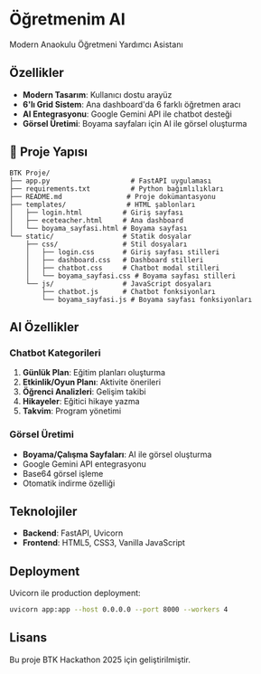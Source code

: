 # Öğretmenim AI

Modern Anaokulu Öğretmeni Yardımcı Asistanı

## Özellikler

- **Modern Tasarım**: Kullanıcı dostu arayüz
- **6'lı Grid Sistem**: Ana dashboard'da 6 farklı öğretmen aracı
- **AI Entegrasyonu**: Google Gemini API ile chatbot desteği
- **Görsel Üretimi**: Boyama sayfaları için AI ile görsel oluşturma

## 📁 Proje Yapısı

```
BTK Proje/
├── app.py                    # FastAPI uygulaması
├── requirements.txt          # Python bağımlılıkları
├── README.md                # Proje dokümantasyonu
├── templates/               # HTML şablonları
│   ├── login.html          # Giriş sayfası
│   ├── eceteacher.html     # Ana dashboard
│   └── boyama_sayfasi.html # Boyama sayfası
└── static/                 # Statik dosyalar
    ├── css/                # Stil dosyaları
    │   ├── login.css       # Giriş sayfası stilleri
    │   ├── dashboard.css   # Dashboard stilleri
    │   ├── chatbot.css     # Chatbot modal stilleri
    │   └── boyama_sayfasi.css # Boyama sayfası stilleri
    └── js/                 # JavaScript dosyaları
        ├── chatbot.js      # Chatbot fonksiyonları
        └── boyama_sayfasi.js # Boyama sayfası fonksiyonları
```

## AI Özellikler

### Chatbot Kategorileri

1. **Günlük Plan**: Eğitim planları oluşturma
2. **Etkinlik/Oyun Planı**: Aktivite önerileri
3. **Öğrenci Analizleri**: Gelişim takibi
4. **Hikayeler**: Eğitici hikaye yazma
5. **Takvim**: Program yönetimi

### Görsel Üretimi

- **Boyama/Çalışma Sayfaları**: AI ile görsel oluşturma
- Google Gemini API entegrasyonu
- Base64 görsel işleme
- Otomatik indirme özelliği

## Teknolojiler

- **Backend**: FastAPI, Uvicorn
- **Frontend**: HTML5, CSS3, Vanilla JavaScript

## Deployment

Uvicorn ile production deployment:

```bash
uvicorn app:app --host 0.0.0.0 --port 8000 --workers 4
```

## Lisans

Bu proje BTK Hackathon 2025 için geliştirilmiştir.
